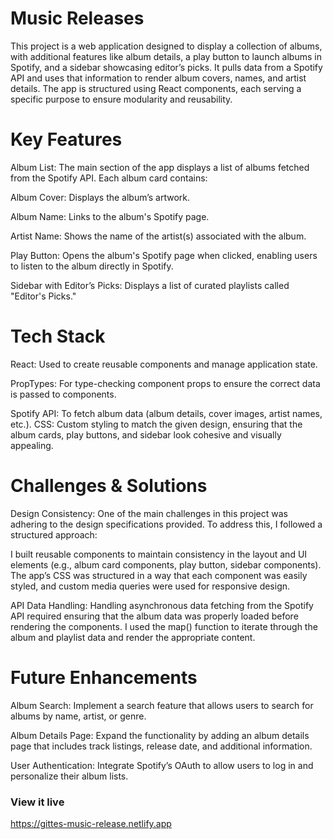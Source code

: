 # Music Releases
This project is a web application designed to display a collection of albums, with additional features like album details, a play button to launch albums in Spotify, and a sidebar showcasing editor’s picks. It pulls data from a Spotify API and uses that information to render album covers, names, and artist details. The app is structured using React components, each serving a specific purpose to ensure modularity and reusability.

# Key Features
Album List:
The main section of the app displays a list of albums fetched from the Spotify API. Each album card contains:

Album Cover: Displays the album’s artwork.

Album Name: Links to the album's Spotify page.

Artist Name: Shows the name of the artist(s) associated with the album.

Play Button: Opens the album's Spotify page when clicked, enabling users to listen to the album directly in Spotify.

Sidebar with Editor’s Picks: Displays a list of curated playlists called "Editor's Picks."

# Tech Stack
React: Used to create reusable components and manage application state.

PropTypes: For type-checking component props to ensure the correct data is passed to components.

Spotify API: To fetch album data (album details, cover images, artist names, etc.).
CSS: Custom styling to match the given design, ensuring that the album cards, play buttons, and sidebar look cohesive and visually appealing.

# Challenges & Solutions
Design Consistency: One of the main challenges in this project was adhering to the design specifications provided. To address this, I followed a structured approach:

I built reusable components to maintain consistency in the layout and UI elements (e.g., album card components, play button, sidebar components).
The app’s CSS was structured in a way that each component was easily styled, and custom media queries were used for responsive design.

API Data Handling: Handling asynchronous data fetching from the Spotify API required ensuring that the album data was properly loaded before rendering the components. I used the map() function to iterate through the album and playlist data and render the appropriate content.

# Future Enhancements
Album Search: Implement a search feature that allows users to search for albums by name, artist, or genre.

Album Details Page: Expand the functionality by adding an album details page that includes track listings, release date, and additional information.

User Authentication: Integrate Spotify’s OAuth to allow users to log in and personalize their album lists.

### View it live
https://gittes-music-release.netlify.app
